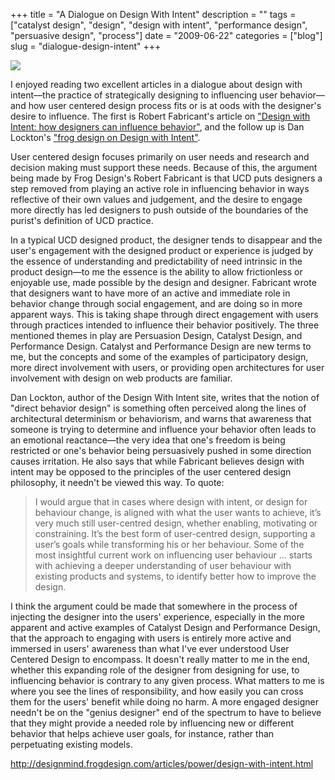 +++
title = "A Dialogue on Design With Intent"
description = ""
tags = ["catalyst design", "design", "design with intent", "performance design", "persuasive design", "process"]
date = "2009-06-22"
categories = ["blog"]
slug = "dialogue-design-intent"
+++



  <div class="notebook-screenshot"><a href="http://designmind.frogdesign.com/articles/power/design-with-intent.html"><img src="//media.konigi.com/bluga/wt4a3fa566cf438_0.jpg"/></a></div><p>I enjoyed reading two excellent articles in a dialogue about design with intent&#8212;the practice of strategically designing to influencing user behavior&#8212;and how user centered design process fits or is at oods with the designer's desire to influence. The first is Robert Fabricant's article on <a href="http://designmind.frogdesign.com/articles/power/design-with-intent.html">"Design with Intent: how designers can influence behavior"</a>, and the follow up is Dan Lockton's <a href="http://architectures.danlockton.co.uk/2009/06/14/frog-design-on-design-with-intent/">"frog design on Design with Intent"</a>.</p>
<p>User centered design focuses primarily on user needs and  research and decision making must support these needs. Because of this, the argument being made by Frog Design's Robert Fabricant is that UCD puts designers a step removed from playing an active role in influencing behavior in ways reflective of their own values and judgement, and the desire to engage more directly has led designers to push outside of the boundaries of the purist's definition of UCD practice. </p>
<p>In a typical UCD designed product, the designer tends to disappear and the user's engagement with the designed product or experience is judged by the essence of understanding and predictability of need intrinsic in the product design&#8212;to me the essence is the ability to allow frictionless or enjoyable use, made possible by the design and designer. Fabricant wrote that designers want to have more of an active and immediate role in behavior change through social engagement, and are doing so in more apparent ways. This is taking shape through direct engagement with users through practices intended to influence their behavior positively. The three mentioned themes in play are Persuasion Design, Catalyst Design, and Performance Design. Catalyst and Performance Design are new terms to me, but the concepts and some of the examples of participatory design, more direct involvement with users, or providing open architectures for user involvement with design on web products are familiar.</p>
<p>Dan Lockton, author of the Design With Intent site, writes that the notion of "direct behavior design" is something often perceived along the lines of architectural determinism or behaviorism, and warns that awareness that someone is trying to determine and influence your behavior often leads to an emotional reactance&#8212;the very idea that one's freedom is being restricted or one's behavior being persuasively pushed in some direction causes irritation. He also says that while Fabricant believes design with intent may be opposed to the principles of the user centered design philosophy, it needn't be viewed this way. To quote:</p>
<blockquote><p>I would argue that in cases where design with intent, or design for behaviour change, is aligned with what the user wants to achieve, it’s very much still user-centred design, whether enabling, motivating or constraining. It’s the best form of user-centred design, supporting a user’s goals while transforming his or her behaviour. Some of the most insightful current work on influencing user behaviour ... starts with achieving a deeper understanding of user behaviour with existing products and systems, to identify better how to improve the design.</p></blockquote>
<p>I think the argument could be made that somewhere in the process of injecting the designer into the users' experience, especially in the more apparent and active examples of Catalyst Design and Performance Design, that the approach to engaging with users is entirely more active and immersed in users' awareness than what I've ever understood User Centered Design to encompass. It doesn't really matter to me in the end, whether this expanding role of the designer from designing for use, to influencing behavior is contrary to any given process. What matters to me is where you see the lines of responsibility, and how easily you can cross them for the users' benefit while doing no harm. A more engaged designer needn't be on the "genius designer" end of the spectrum to have to believe that they might provide a needed role by influencing new or different behavior that helps achieve user goals, for instance, rather than perpetuating existing models.</p>
    
  <a href="http://designmind.frogdesign.com/articles/power/design-with-intent.html">http://designmind.frogdesign.com/articles/power/design-with-intent.html</a>
